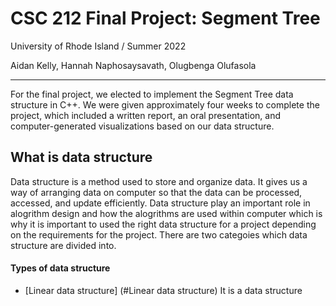 # CSC 212 Final Project: Segment Tree

University of Rhode Island / Summer 2022

Aidan Kelly, Hannah Naphosaysavath, Olugbenga Olufasola

---

For the final project, we elected to implement the Segment Tree data structure in C++. We were given approximately four weeks to complete the project, which included a written report, an oral presentation, and computer-generated visualizations based on our data structure.

## What is data structure
Data structure is a method used to store and organize data. It gives us a way of arranging data on computer so that the data can be processed, accessed, and update efficiently. Data structure play an important role in alogrithm design and how the alogrithms are used within computer which is why it is important to used the right data structure for a project depending on the requirements for the project. There are two categoies which data structure are divided into.

#### Types of data structure
* [Linear data structure] (#Linear data structure)
It is a data structure 
